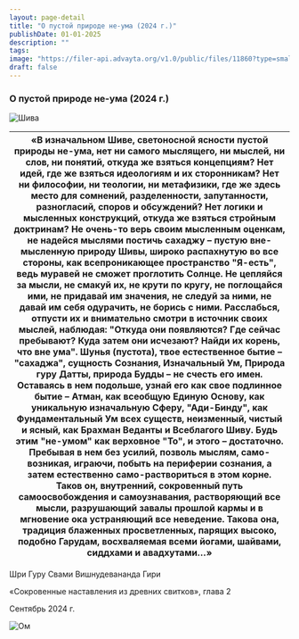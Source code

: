 ```yaml
---
layout: page-detail
title: "О пустой природе не-ума (2024 г.)"
publishDate: 01-01-2025
description: ""
tags:
image: "https://filer-api.advayta.org/v1.0/public/files/11860?type=small"
draft: false
---
```


### О пустой природе не-ума (2024 г.)

![Шива](https://filer-api.advayta.org/v1.0/public/files/11860?type=medium "Шива")  

| «В изначальном Шиве,  светоносной ясности пустой природы не-ума,  нет ни самого мыслящего, ни мыслей,  ни слов, ни понятий,  откуда же взяться концепциям?  Нет идей, где же взяться идеологиям и их сторонникам?  Нет ни философии, ни теологии, ни метафизики,  где же здесь место для сомнений, разделенности,  запутанности, разногласий, споров и обсуждений?  Нет логики и мысленных конструкций,  откуда же взяться стройным доктринам?  Не очень-то верь своим мысленным оценкам,  не надейся мыслями постичь сахаджу –  пустую вне-мысленную природу Шивы,  широко распахнутую во все стороны,  как всепроникающее пространство "Я-есть",  ведь муравей не сможет проглотить Солнце.  Не цепляйся за мысли,  не смакуй их, не крути по кругу,  не поглощайся ими,  не придавай им значения,  не следуй за ними,  не давай им себя одурачить,  не борись с ними.  Расслабься, отпусти их  и внимательно смотри в источник своих мыслей,  наблюдая: "Откуда они появляются?  Где сейчас пребывают?  Куда затем они исчезают?  Найди их корень, что вне ума".  Шунья (пустота), твое  естественное бытие – "сахаджа",  сущность Сознания,  Изначальный Ум,  Природа гуру Датты,  природа Будды – не счесть его имен.  Оставаясь в нем подольше,  узнай его как свое подлинное бытие – Атман,  как всеобщую Единую Основу,  как уникальную изначальную Сферу, "Ади-Бинду",  как Фундаментальный Ум всех существ,  неизменный, чистый и ясный,  как Брахман Веданты и Всеблагого Шиву.  Будь этим "не-умом" как верховное "То",  и этого – достаточно.  Пребывая в нем без усилий,  позволь мыслям, само-возникая,  играючи, побыть на периферии сознания,  а затем естественно само-раствориться в этом корне.  Таков он, внутренний, сокровенный  путь самоосвобождения и самоузнавания,  растворяющий все мысли,  разрушающий завалы прошлой кармы  и в мгновение ока устраняющий все неведение.  Такова она, традиция блаженных просветленных,  парящих высоко, подобно Гарудам,  восхваляемая всеми йогами,  шайвами, сиддхами и авадхутами…» |
| ------------------------------------------------------------------------------------------------------------------------------------------------------------------------------------------------------------------------------------------------------------------------------------------------------------------------------------------------------------------------------------------------------------------------------------------------------------------------------------------------------------------------------------------------------------------------------------------------------------------------------------------------------------------------------------------------------------------------------------------------------------------------------------------------------------------------------------------------------------------------------------------------------------------------------------------------------------------------------------------------------------------------------------------------------------------------------------------------------------------------------------------------------------------------------------------------------------------------------------------------------------------------------------------------------------------------------------------------------------------------------------------------------------------------------------------------------------------------------------------------------------------------------------------------------------------------------------------------------------------------------------------------------------------------------------------------------------------------------------------------------------------------------------------------------------------------------------------------------------------------------------------------------------------------------------------------------------------------------------------------------------------------------------------------------ |

 Шри Гуру Свами Вишнудевананда Гири

 «Сокровенные наставления из древних свитков», глава 2  

 Сентябрь 2024 г.

![Ом](https://filer-api.advayta.org/v1.0/public/files/11927?type=medium "Ом") 
  
  

